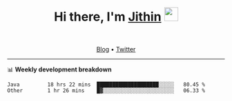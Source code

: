 <h1 align="center">Hi there, I'm <a href="https://jithset.github.io/" target="_blank">Jithin</a> <img
src="https://github.com/blackcater/blackcater/raw/main/images/Hi.gif" height="32" /></h1>

<br />

<p align="center">
  <a href="https://jithset.github.io">Blog</a> •
  <a href="https://twitter.com/jithset">Twitter</a>
</p>

---

📊 **Weekly development breakdown**

<!--START_SECTION:waka-->

```text
Java         18 hrs 22 mins  ████████████████████░░░░░   80.45 %
Other        1 hr 26 mins    █▓░░░░░░░░░░░░░░░░░░░░░░░   06.33 %
```

<!--END_SECTION:waka-->

